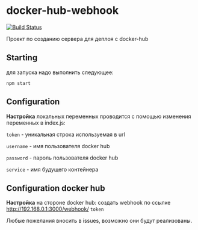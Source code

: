 # docker-hub-webhook

[![Build Status](https://travis-ci.com/robot-lab/docker-hub-webhook.svg?branch=master)](https://travis-ci.com/robot-lab/docker-hub-webhook)

Проект по созданию сервера для деплоя с docker-hub
## Starting
для запуска надо выполнить следующее:

`npm start`

## Configuration
**Настройка** локальных переменных проводится с помощью изменения переменных в index.js:

`token` - уникальная строка используемая в url

`username` - имя пользователя docker hub

`password` - пароль пользователя docker hub

`service` - имя будущего контейнера

## Configuration docker hub
**Настройка** на стороне docker hub:
создать webhook по ссылке http://192.168.0.1:3000/webhook/ `token`

Любые пожелания вносить в issues, возможно они будут реализованы.
